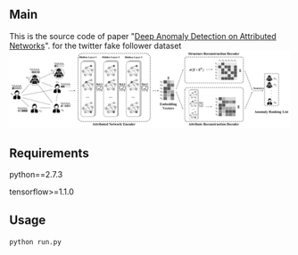 
## Main

This is the source code of paper "[Deep Anomaly Detection on Attributed Networks](http://www.public.asu.edu/~kding9/pdf/SDM2019_Deep.pdf)".
for the twitter fake follower dataset
![The proposed framework](framework.png)

## Requirements
python==2.7.3

tensorflow>=1.1.0

## Usage
```python run.py```
